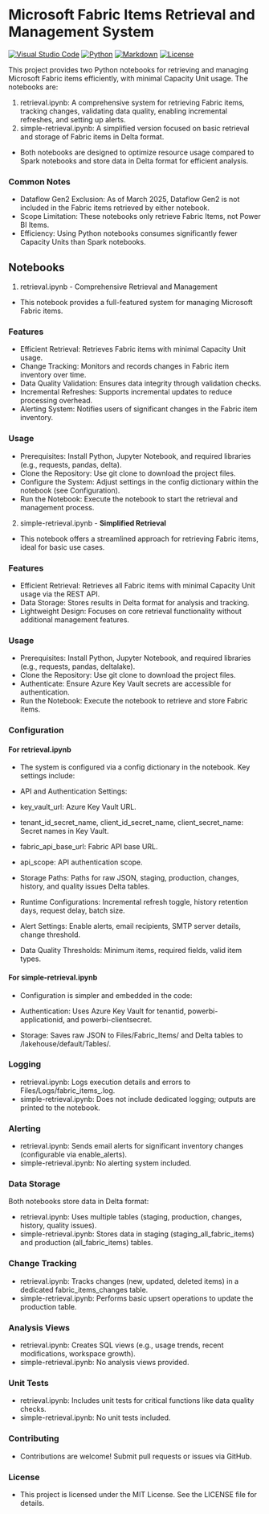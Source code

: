 # Microsoft Fabric Items Retrieval and Management System
[![Visual Studio Code](https://custom-icon-badges.demolab.com/badge/Visual%20Studio%20Code-0078d7.svg?logo=vsc&logoColor=white)](#)
[![Python](https://img.shields.io/badge/Python-3776AB?logo=python&logoColor=fff)](#)
[![Markdown](https://img.shields.io/badge/Markdown-%23000000.svg?logo=markdown&logoColor=white)](#)
[![License](https://img.shields.io/badge/License-MIT-green.svg)](LICENSE)


This project provides two Python notebooks for retrieving and managing Microsoft Fabric items efficiently, with minimal Capacity Unit usage. The notebooks are:
1. retrieval.ipynb: A comprehensive system for retrieving Fabric items, tracking changes, validating data quality, enabling incremental refreshes, and setting up alerts.
2. simple-retrieval.ipynb: A simplified version focused on basic retrieval and storage of Fabric items in Delta format.
- Both notebooks are designed to optimize resource usage compared to Spark notebooks and store data in Delta format for efficient analysis.

### Common Notes
- Dataflow Gen2 Exclusion: As of March 2025, Dataflow Gen2 is not included in the Fabric items retrieved by either notebook.
- Scope Limitation: These notebooks only retrieve Fabric Items, not Power BI Items.
- Efficiency: Using Python notebooks consumes significantly fewer Capacity Units than Spark notebooks.

## Notebooks
1. retrieval.ipynb - Comprehensive Retrieval and Management
- This notebook provides a full-featured system for managing Microsoft Fabric items.

### Features
- Efficient Retrieval: Retrieves Fabric items with minimal Capacity Unit usage.
- Change Tracking: Monitors and records changes in Fabric item inventory over time.
- Data Quality Validation: Ensures data integrity through validation checks.
- Incremental Refreshes: Supports incremental updates to reduce processing overhead.
- Alerting System: Notifies users of significant changes in the Fabric item inventory.

### Usage
- Prerequisites: Install Python, Jupyter Notebook, and required libraries (e.g., requests, pandas, delta).
- Clone the Repository: Use git clone to download the project files.
- Configure the System: Adjust settings in the config dictionary within the notebook (see Configuration).
- Run the Notebook: Execute the notebook to start the retrieval and management process.

2. simple-retrieval.ipynb - **Simplified Retrieval**
- This notebook offers a streamlined approach for retrieving Fabric items, ideal for basic use cases.

### Features
- Efficient Retrieval: Retrieves all Fabric items with minimal Capacity Unit usage via the REST API.
- Data Storage: Stores results in Delta format for analysis and tracking.
- Lightweight Design: Focuses on core retrieval functionality without additional management features.

### Usage
- Prerequisites: Install Python, Jupyter Notebook, and required libraries (e.g., requests, pandas, deltalake).
- Clone the Repository: Use git clone to download the project files.
- Authenticate: Ensure Azure Key Vault secrets are accessible for authentication.
- Run the Notebook: Execute the notebook to retrieve and store Fabric items.

### Configuration
#### For retrieval.ipynb
- The system is configured via a config dictionary in the notebook. Key settings include:

- API and Authentication Settings:
- key_vault_url: Azure Key Vault URL.
- tenant_id_secret_name, client_id_secret_name, client_secret_name: Secret names in Key Vault.
- fabric_api_base_url: Fabric API base URL.
- api_scope: API authentication scope.
- Storage Paths: Paths for raw JSON, staging, production, changes, history, and quality issues Delta tables.
- Runtime Configurations: Incremental refresh toggle, history retention days, request delay, batch size.
- Alert Settings: Enable alerts, email recipients, SMTP server details, change threshold.
- Data Quality Thresholds: Minimum items, required fields, valid item types.

#### For simple-retrieval.ipynb
- Configuration is simpler and embedded in the code:

- Authentication: Uses Azure Key Vault for tenantid, powerbi-applicationid, and powerbi-clientsecret.
- Storage: Saves raw JSON to Files/Fabric_Items/ and Delta tables to /lakehouse/default/Tables/.

### Logging
- retrieval.ipynb: Logs execution details and errors to Files/Logs/fabric_items_<timestamp>.log.
- simple-retrieval.ipynb: Does not include dedicated logging; outputs are printed to the notebook.

### Alerting
- retrieval.ipynb: Sends email alerts for significant inventory changes (configurable via enable_alerts).
- simple-retrieval.ipynb: No alerting system included.

### Data Storage
Both notebooks store data in Delta format:

- retrieval.ipynb: Uses multiple tables (staging, production, changes, history, quality issues).
- simple-retrieval.ipynb: Stores data in staging (staging_all_fabric_items) and production (all_fabric_items) tables.

### Change Tracking
- retrieval.ipynb: Tracks changes (new, updated, deleted items) in a dedicated fabric_items_changes table.
- simple-retrieval.ipynb: Performs basic upsert operations to update the production table.

### Analysis Views
- retrieval.ipynb: Creates SQL views (e.g., usage trends, recent modifications, workspace growth).
- simple-retrieval.ipynb: No analysis views provided.

### Unit Tests
- retrieval.ipynb: Includes unit tests for critical functions like data quality checks.
- simple-retrieval.ipynb: No unit tests included.

### Contributing
- Contributions are welcome! Submit pull requests or issues via GitHub.

### License
- This project is licensed under the MIT License. See the LICENSE file for details.
